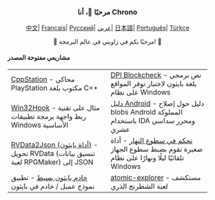 <div align="center" style="padding: 20px;">
   <h3>مرحبًا 👋، أنا Chrono</h3>
    <p align="center">
        <a>
        </a>
    </p>
	<p align="center">
		<a href="https://github.com/ChronoMonochrome/ChronoMonochrome/blob/master/README_CN.md"><span>中文</span></a>|
		<a href="https://github.com/ChronoMonochrome/ChronoMonochrome/blob/master/README_FR.md"><span>Français</span></a>|
		<a href="https://github.com/ChronoMonochrome/ChronoMonochrome/blob/master/README_RU.md"><span>Русский</span></a>|
		<a href="https://github.com/ChronoMonochrome/ChronoMonochrome/blob/master/README_AR.md"><span>عربي</span></a>|
		<a href="https://github.com/ChronoMonochrome/ChronoMonochrome/blob/master/README_JP.md"><span>日本語</span></a>|
		<a href="https://github.com/ChronoMonochrome/ChronoMonochrome/blob/master/README_PTBR.md"><span>Português</span></a>|
		<a href="https://github.com/ChronoMonochrome/ChronoMonochrome/blob/master/README_TR.md"><span>Türkçe</span></a>
	</p>
   <p>🌟 مرحبًا بكم في زاويتي في عالم البرمجة! 🌟</p>
   <h4 align="left">مشاريعي مفتوحة المصدر</h4>
   <table align="center">
      <tr>
         <td><a href="https://github.com/ChronoMonochrome/CppStation">CppStation</a> - محاكي PlayStation مكتوب بلغة C++</td>
         <td><a href="https://github.com/ChronoMonochrome/DPI_Blockcheck">DPI Blockcheck</a> - نص برمجي بلغة بايثون لاختبار توفر المواقع على نظام Windows</td>
      </tr>
      <tr>
         <td><a href="https://github.com/ChronoMonochrome/Win32Hook">Win32Hook</a> - مثال على تقنية ربط واجهة برمجة تطبيقات Windows الأساسية</td>
         <td><a href="https://github.com/ChronoMonochrome/hacking_the_blobs">دليل Android</a> - دليل حول إصلاح blobs Android المملوكة باستخدام IDA ومحرر سداسي عشري</td>
      </tr>
      <tr>
         <td><a href="https://github.com/ChronoMonochrome/rvdata2json">RVData2Json (أداة بايثون)</a> - تحويل RVData (تنسيق بيانات لعبة RPGMaker) إلى JSON</td>
         <td><a href="https://github.com/ChronoMonochrome/daytime_brightness_control">تحكم في سطوع النهار</a> - أداة صغيرة تقوم بضبط سطوع الجهاز تلقائيًا ليلًا ونهارًا على نظام Windows</td>
      </tr>
      <tr>
         <td><a href="https://github.com/ChronoMonochrome/SimpleClientServer/">خادم بايثون بسيط</a> - تطبيق نموذج عميل / خادم في بايثون</td>
         <td><a href="https://github.com/ChronoMonochrome/atomic-explorer">atomic-explorer</a> - مستكشف لعبة الشطرنج الذري</td>
      </tr>
   </table>
</div>